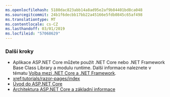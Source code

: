 ```yaml
---
ms.openlocfilehash: 5180dac823abb14a8ad95e2af9b84401bd8ca048
ms.sourcegitcommit: 24b1f6decbb17bb22a45166e5fdb0845c65af498
ms.translationtype: MT
ms.contentlocale: cs-CZ
ms.lasthandoff: 03/01/2019
ms.locfileid: "57068629"
---
```

### <a name="next-steps"></a>Další kroky

* Aplikace ASP.NET Core můžete použít .NET Core nebo .NET Framework Base Class Library a modulu runtime. Další informace naleznete v tématu [Volba mezi .NET Core a .NET Framework](/dotnet/articles/standard/choosing-core-framework-server).
* <xref:tutorials/razor-pages/index>
* [Úvod do ASP.NET Core](xref:index)
* [Architektura ASP.NET Core a základní informace](xref:fundamentals/index)
